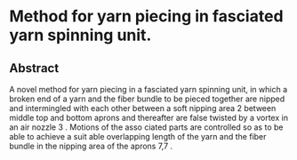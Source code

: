 # Method for yarn piecing in fasciated yarn spinning unit.

## Abstract
A novel method for yarn piecing in a fasciated yarn spinning unit, in which a broken end of a yarn and the fiber bundle to be pieced together are nipped and intermingled with each other between a soft nipping area 2 between middle top and bottom aprons and thereafter are false twisted by a vortex in an air nozzle 3 . Motions of the asso ciated parts are controlled so as to be able to achieve a suit able overlapping length of the yarn and the fiber bundle in the nipping area of the aprons 7,7 .